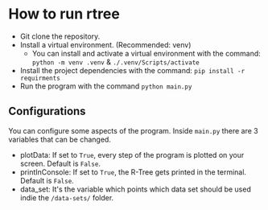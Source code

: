 # How to run rtree

- Git clone the repository.
- Install a virtual environment. (Recommended: venv)
  - You can install and activate a virtual environment with the command: `python -m venv .venv` & `./.venv/Scripts/activate`
- Install the project dependencies with the command: `pip install -r requirments`
- Run the program with the command `python main.py`

## Configurations

You can configure some aspects of the program. Inside `main.py` there are 3 variables that can be changed.

- plotData: If set to `True`, every step of the program is plotted on your screen. Default is `False`.
- printInConsole: If set to `True`, the R-Tree gets printed in the terminal. Default is `False`.
- data_set: It's the variable which points which data set should be used indie the `/data-sets/` folder.
